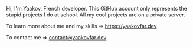 Hi, I'm Yaakov, French developer.
This GitHub account only represents the stupid projects I do at school. All my cool projects are on a private server.


To learn more about me and my skills => https://yaakovfar.dev

To contact me => contact@yaakovfar.dev
